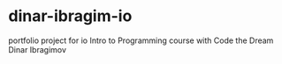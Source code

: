 # dinar-ibragim-io
portfolio project for io Intro to Programming course with Code the Dream
Dinar Ibragimov
